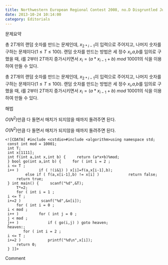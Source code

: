 ```yaml
---
title: Northwestern European Regional Contest 2008, no.D Disgruntled Judge
date: 2013-10-24 10:14:00
category: Editorials
---
```


문제요약

총 $2T$개의 랜덤 숫자를 만드는 문제인데, $x_{2*i-1}$이 입력으로 주어지고, 나머지 숫자를 구하는 문제이다$(1\leq{}T\leq{}100)$. 랜덤 숫자를 만드는 방법은 세 정수 $x_i$,$a$,$b$를 임의로 구했을 때, $i$를 $2$부터 $2T$까지 증가시키면서 $x_i=(a*x_{i-1}+b)$ $mod$ $10001$의 식을 이용하여 만들 수 있다.

총 $2T$개의 랜덤 숫자를 만드는 문제인데, $x_{2*i-1}$이 입력으로 주어지고, 나머지 숫자를 구하는 문제이다$(1\leq{}T\leq{}100)$. 랜덤 숫자를 만드는 방법은 세 정수 $x_i$,$a$,$b$를 임의로 구했을 때, $i$를 $2$부터 $2T$까지 증가시키면서 $x_i=(a*x_{i-1}+b)$ $mod$ $10001$의 식을 이용하여 만들 수 있다.





해법

$O(N^2)$만큼 다 돌면서 매치가 되지않을 때까지 돌려주면 된다. 

$O(N^2)$만큼 다 돌면서 매치가 되지않을 때까지 돌려주면 된다. 






```
<![CDATA[ #include <cstdio>#include <algorithm>using namespace std;
 const int mod = 10001;
 int T;
 int x[1111];
 int f(int a,int x,int b) {     return (a*x+b)%mod;
 } bool go(int a,int b) {     for ( int i = 2 ;
 i <= T ;
 i++ )         if ( !(i&1) ) x[i]=f(a,x[i-1],b);
         else if ( f(a,x[i-1],b) != x[i] )             return false;
     return true;
 } int main() {     scanf("%d",&T);
     T*=2;
     for ( int i = 1 ;
 i <= T ;
 i+=2 )         scanf("%d",&x[i]);
     for ( int i = 0 ;
 i < mod ;
 i++ )         for ( int j = 0 ;
 j < mod ;
 j++ )             if ( go(i,j) ) goto heaven;
 heaven:;
        for ( int i = 2 ;
 i <= T ;
 i+=2 )            printf("%d\n",x[i]);
     return 0;
 } ]]>
```
Comment

